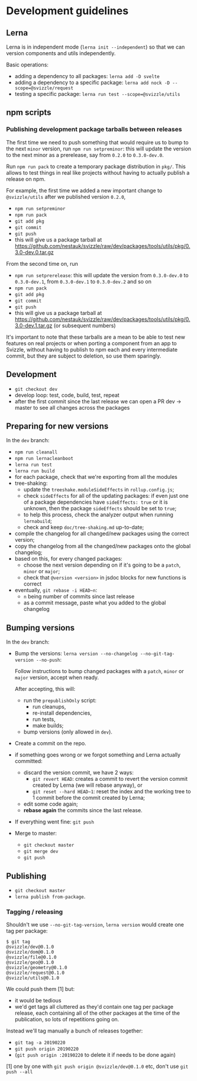 # Development guidelines

## Lerna

Lerna is in independent mode (`lerna init --independent`) so that we can version components and utils independently.

Basic operations:

- adding a dependency to all packages: `lerna add -D svelte`
- adding a dependency to a specific package: `lerna add nock -D --scope=@svizzle/request`
- testing a specific package: `lerna run test --scope=@svizzle/utils`

## npm scripts

### Publishing development package tarballs between releases

The first time we need to push something that would require us to bump to the next `minor` version, run `npm run setpreminor`: this will update the version to the next minor as a prerelease, say from `0.2.0` to `0.3.0-dev.0`.

Run `npm run pack` to create a temporary package distribution in `pkg/`.
This allows to test things in real like projects without having to actually publish a release on npm.

For example, the first time we added a new important change to `@svizzle/utils` after we published version `0.2.0`,
- `npm run setpreminor`
- `npm run pack`
- `git add pkg`
- `git commit`
- `git push`
- this will give us a package tarball at https://github.com/nestauk/svizzle/raw/dev/packages/tools/utils/pkg/0.3.0-dev.0.tar.gz

From the second time on, run
- `npm run setprerelease`: this will update the version from `0.3.0-dev.0` to `0.3.0-dev.1`, from `0.3.0-dev.1` to `0.3.0-dev.2` and so on
- `npm run pack`
- `git add pkg`
- `git commit`
- `git push`
- this will give us a package tarball at https://github.com/nestauk/svizzle/raw/dev/packages/tools/utils/pkg/0.3.0-dev.1.tar.gz (or subsequent numbers)

It's important to note that these tarballs are a mean to be able to test new features on real projects or when porting a component from an app to Svizzle, without having to publish to npm each and every intermediate commit, but they are subject to deletion, so use them sparingly.

## Development

- `git checkout dev`
- develop loop: test, code, build, test, repeat
- after the first commit since the last release we can open a PR dev -> master to see all changes across the packages

## Preparing for new versions

In the `dev` branch:

- `npm run cleanall`
- `npm run lernacleanboot`
- `lerna run test`
- `lerna run build`
- for each package, check that we're exporting from all the modules
- tree-shaking:
   - update the `treeshake.moduleSideEffects` in `rollup.config.js`;
   - check `sideEffects` for all of the updating packages: if even just one of a package dependencies have `sideEffects: true` or it is unknown, then the package `sideEffects` should be set to `true`;
   - to help this process, check the analyzer output when running `lernabuild`;
   - check and keep `doc/tree-shaking.md` up-to-date;
- compile the changelog for all changed/new packages using the correct version;
- copy the changelog from all the changed/new packages onto the global changelog;
- based on this, for every changed packages:
   - choose the next version depending on if it's going to be a `patch`, `minor` or `major`;
   - check that `@version <version>` in jsdoc blocks for new functions is correct
- eventually, `git rebase -i HEAD~n`:
   - `n` being number of commits since last release
   - as a commit message, paste what you added to the global changelog

## Bumping versions

In the `dev` branch:

- Bump the versions: `lerna version --no-changelog --no-git-tag-version --no-push`:

  Follow instructions to bump changed packages with a `patch`, `minor` or `major` version, accept when ready.

  After accepting, this will:

  - run the `prepublishOnly` script:
    - run cleanups,
    - re-install dependencies,
    - run tests,
    - make builds;
  - bump versions (only allowed in `dev`).

- Create a commit on the repo.

- if something goes wrong or we forgot something and Lerna actually committed:
   - discard the version commit, we have 2 ways:
      - `git revert HEAD`: creates a commit to revert the version commit created by Lerna (we will rebase anyway), or
      - `git reset --hard HEAD~1`: reset the index and the working tree to 1 commit before the commit created by Lerna;
   - edit some code again;
   - **rebase again** the commits since the last release.

- If everything went fine: `git push`

- Merge to master:
   - `git checkout master`
   - `git merge dev`
   - `git push`

## Publishing

- `git checkout master`
- `lerna publish from-package`.

### Tagging / releasing

Shouldn't we use `--no-git-tag-version`, `lerna version` would create one tag per package:

```
$ git tag
@svizzle/dev@0.1.0
@svizzle/dom@0.1.0
@svizzle/file@0.1.0
@svizzle/geo@0.1.0
@svizzle/geometry@0.1.0
@svizzle/request@0.1.0
@svizzle/utils@0.1.0
```

We could push them [1] but:
- it would be tedious
- we'd get tags all cluttered as they'd contain one tag per package release, each containing all of the other packages at the time of the publication, so lots of repetitions going on.

Instead we'll tag manually a bunch of releases together:

- `git tag -a 20190220`
- `git push origin 20190220`
- (`git push origin :20190220` to delete it if needs to be done again)

[1] one by one with `git push origin @svizzle/dev@0.1.0` etc, don't use `git push --all`
